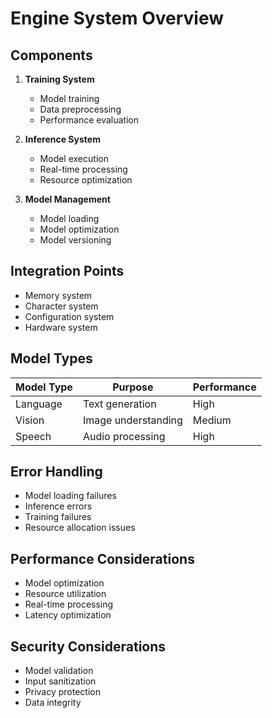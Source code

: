 # Engine System Overview

## Components
1. **Training System**
   - Model training
   - Data preprocessing
   - Performance evaluation

2. **Inference System**
   - Model execution
   - Real-time processing
   - Resource optimization

3. **Model Management**
   - Model loading
   - Model optimization
   - Model versioning

## Integration Points
- Memory system
- Character system
- Configuration system
- Hardware system

## Model Types
| Model Type | Purpose | Performance |
|------------|---------|-------------|
| Language | Text generation | High |
| Vision | Image understanding | Medium |
| Speech | Audio processing | High |

## Error Handling
- Model loading failures
- Inference errors
- Training failures
- Resource allocation issues

## Performance Considerations
- Model optimization
- Resource utilization
- Real-time processing
- Latency optimization

## Security Considerations
- Model validation
- Input sanitization
- Privacy protection
- Data integrity
